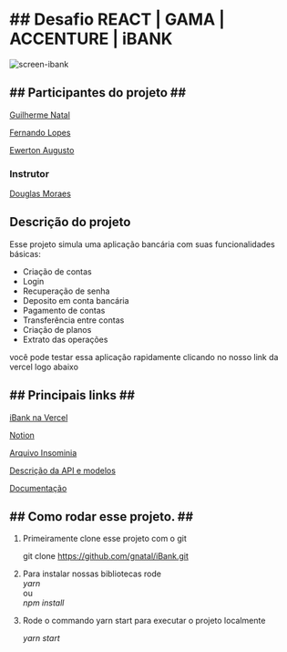 <h1> ## Desafio REACT | GAMA | ACCENTURE | iBANK</h1>



![screen-ibank](https://github.com/gnatal/iBank/blob/docs/src/assets/screen-ibank.jpg?raw=true)

<h2>## Participantes do projeto ##</h2>

[Guilherme Natal](https://github.com/gnatal/)

[Fernando Lopes](https://github.com/fernandolopes-38)

[Ewerton Augusto](https://github.com/ewerton-augusto)

<h3>Instrutor</h3>

[Douglas Moraes](https://github.com/mrdouglasmorais)


<h2>Descrição do projeto </h2>
<p>
    Esse projeto simula uma aplicação bancária com suas funcionalidades básicas:
    <ul>
        <li> Criação de contas </li>
        <li> Login </li>
        <li> Recuperação de senha </li>
        <li> Deposito em conta bancária </li>
        <li> Pagamento de contas </li>
        <li> Transferência entre contas </li>
        <li> Criação de planos </li>
        <li> Extrato das operações </li>
    </ul>
    você pode testar essa aplicação rapidamente clicando 
    no nosso link da vercel logo abaixo

</p>


<h2>
    ##  Principais links ##
</h2>

[iBank na Vercel](https://i-bank-4ahdec6mo-gnatal.vercel.app)

[Notion](https://www.notion.so/b4ca588a761a40439a36d93a448ee9c3?v=5a72c168c26c4fbbaad2a0bd9ec11dde)

[Arquivo Insominia](https://drive.google.com/file/d/1QJ5MnaidHOO4iRihoUB6rsvA-E99OIAQ/view)

[Descrição da API e modelos](https://accenture-java-desafio.herokuapp.com/swagger-ui.html#/)

[Documentação](https://docs.google.com/document/d/16ITVQzFaKzLMtVVhyAq8zNXiu9G-RF1jLZ45lqaa_F8/edit?usp=sharing)

<h2>
    ##  Como rodar esse projeto. ##
</h2>

<ol>
<li>
Primeiramente clone esse projeto com o git

git clone https://github.com/gnatal/iBank.git <br />
</li>
<li>
Para instalar nossas bibliotecas rode <br />
<i>yarn</i> <br />
ou <br /> 
<i>npm install </i> <br />
</li>

<li>
<p> Rode o commando yarn start para executar o projeto localmente</p>
<i>yarn start</i>
</li>

</ol>

